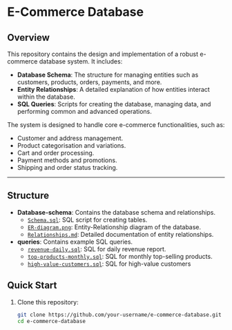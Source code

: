 # E-Commerce Database
## Overview
This repository contains the design and implementation of a robust e-commerce database system. It includes:
- **Database Schema**: The structure for managing entities such as customers, products, orders, payments, and more.
- **Entity Relationships**: A detailed explanation of how entities interact within the database.
- **SQL Queries**: Scripts for creating the database, managing data, and performing common and advanced operations.

The system is designed to handle core e-commerce functionalities, such as:
- Customer and address management.
- Product categorisation and variations.
- Cart and order processing.
- Payment methods and promotions.
- Shipping and order status tracking.

---

## Structure
- **Database-schema**: Contains the database schema and relationships.
  - [`Schema.sql`](https://github.com/asmaa-sherif/E-Commerce-Database/blob/main/Database%20Schema/schema.sql): SQL script for creating tables.
  - [`ER-diagram.png`](https://github.com/asmaa-sherif/E-Commerce-Database/blob/main/Database%20Schema/ERD.png): Entity-Relationship diagram of the database.
  - [`Relationships.md`](https://github.com/asmaa-sherif/E-Commerce-Database/blob/main/Database%20Schema/relationships.md): Detailed documentation of entity relationships.
- **queries**: Contains example SQL queries.
  - [`revenue-daily.sql`](https://github.com/asmaa-sherif/E-Commerce-Database/blob/main/queries/revenue-daily.sql): SQL for daily revenue report.
  - [`top-products-monthly.sql`](https://github.com/asmaa-sherif/E-Commerce-Database/blob/main/queries/top-products-monthly.sql): SQL for monthly top-selling products.
  - [`high-value-customers.sql`](https://github.com/asmaa-sherif/E-Commerce-Database/blob/main/queries/high-value-customers.sql): SQL for high-value customers

## Quick Start
1. Clone this repository:
   ```bash
   git clone https://github.com/your-username/e-commerce-database.git
   cd e-commerce-database




